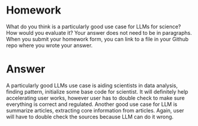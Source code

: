 # Homework
What do you think is a particularly good use case for LLMs for science? How would you evaluate it? Your answer does not need to be in paragraphs. When you submit your homework form, you can link to a file in your Github repo where you wrote your answer.
# Answer
A particularly good LLMs use case is aiding scientists in data analysis, finding pattern, initialize some base code for scientist. It will definitely help accelerating user works, however user has to double check to make sure everything is correct and regulated.
Another good use case for LLM is summarize articles, extracting core information from articles. Again, user will have to double check the sources because LLM can do it wrong.
